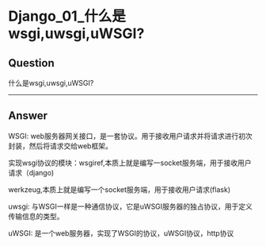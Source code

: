 # Django_01_什么是wsgi,uwsgi,uWSGI?


## Question
什么是wsgi,uwsgi,uWSGI?

----

## Answer
WSGI:
web服务器网关接口，是一套协议。用于接收用户请求并将请求进行初次封装，然后将请求交给web框架。

实现wsgi协议的模块：wsgiref,本质上就是编写一socket服务端，用于接收用户请求（django)

werkzeug,本质上就是编写一个socket服务端，用于接收用户请求(flask)

uwsgi:
与WSGI一样是一种通信协议，它是uWSGI服务器的独占协议，用于定义传输信息的类型。

uWSGI:
是一个web服务器，实现了WSGI的协议，uWSGI协议，http协议